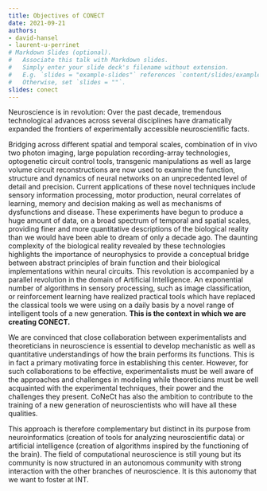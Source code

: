 ```yaml
---
title: Objectives of CONECT
date: 2021-09-21
authors:
- david-hansel
- laurent-u-perrinet
# Markdown Slides (optional).
#   Associate this talk with Markdown slides.
#   Simply enter your slide deck's filename without extension.
#   E.g. `slides = "example-slides"` references `content/slides/example-slides.md`.
#   Otherwise, set `slides = ""`.
slides: conect
---
```


Neuroscience is in revolution: Over the past decade, tremendous technological advances across several disciplines have dramatically expanded the frontiers of experimentally accessible neuroscientific facts.
<!--more-->
Bridging across different spatial and temporal scales, combination of in vivo two photon imaging, large population recording-array technologies, optogenetic circuit control tools, transgenic manipulations as well as large volume circuit reconstructions are now used to examine the function, structure and dynamics of neural networks on an unprecedented level of detail and precision. Current applications of these novel techniques include sensory information processing, motor production, neural correlates of learning, memory and decision making as well as mechanisms of dysfunctions and disease. These experiments have begun to produce a huge amount of data, on a broad spectrum of temporal and spatial scales, providing finer and more quantitative descriptions of the biological reality than we would have been able to dream of only a decade ago. The daunting complexity of the biological reality revealed by these technologies highlights the importance of neurophysics to provide a conceptual bridge between abstract principles of brain function and their biological implementations within neural circuits. This revolution is accompanied by a parallel revolution in the domain of Artificial Intelligence. An exponential number of algorithms in sensory processing, such as image classification, or reinforcement learning have realized practical tools which have replaced the classical tools we were using on a daily basis by a novel range of intelligent tools of a new generation. **This is the context in which we are creating CONECT.**

We are convinced that close collaboration between experimentalists and theoreticians in neuroscience is essential to develop mechanistic as well as quantitative understandings of how the brain performs its functions. This is in fact a primary motivating force in establishing this center. However, for such collaborations to be effective, experimentalists must be well aware of the approaches and challenges in modeling while theoreticians must be well acquainted with the experimental techniques, their power and the challenges they present. CoNeCt has also the ambition to contribute to the training of a new generation of neuroscientists who will have all these qualities.

This approach is therefore complementary but distinct in its purpose from neuroinformatics (creation of tools for analyzing neuroscientific data) or artificial intelligence (creation of algorithms inspired by the functioning of the brain). The field of computational neuroscience is still young but its community is now structured in an autonomous community with strong interaction with the other branches of neuroscience. It is this autonomy that we want to foster at INT.
